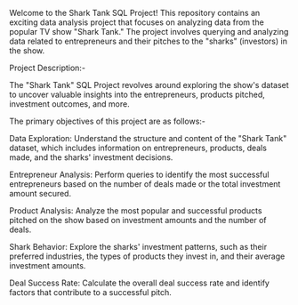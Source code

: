 
Welcome to the Shark Tank SQL Project! This repository contains an exciting data analysis project that focuses on analyzing data from the popular TV show "Shark Tank." The project involves querying and analyzing data related to entrepreneurs and their pitches to the "sharks" (investors) in the show.

Project Description:-

The "Shark Tank" SQL Project revolves around exploring the show's dataset to uncover valuable insights into the entrepreneurs, products pitched, investment outcomes, and more. 

The primary objectives of this project are as follows:-

Data Exploration: Understand the structure and content of the "Shark Tank" dataset, which includes information on entrepreneurs, products, deals made, and the sharks' investment decisions.

Entrepreneur Analysis: Perform queries to identify the most successful entrepreneurs based on the number of deals made or the total investment amount secured.

Product Analysis: Analyze the most popular and successful products pitched on the show based on investment amounts and the number of deals.

Shark Behavior: Explore the sharks' investment patterns, such as their preferred industries, the types of products they invest in, and their average investment amounts.

Deal Success Rate: Calculate the overall deal success rate and identify factors that contribute to a successful pitch.
